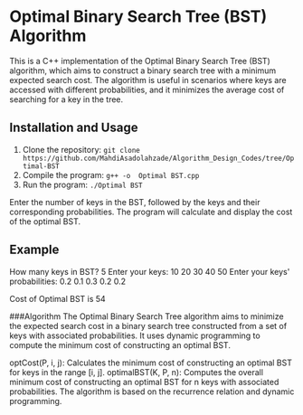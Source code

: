 # Optimal Binary Search Tree (BST) Algorithm

This is a C++ implementation of the Optimal Binary Search Tree (BST) algorithm, which aims to construct a binary search tree with a minimum expected search cost. The algorithm is useful in scenarios where keys are accessed with different probabilities, and it minimizes the average cost of searching for a key in the tree.

## Installation and Usage

1. Clone the repository: `git clone https://github.com/MahdiAsadolahzade/Algorithm_Design_Codes/tree/Optimal-BST`
2. Compile the program: `g++ -o  Optimal BST.cpp`
3. Run the program: `./Optimal BST`

Enter the number of keys in the BST, followed by the keys and their corresponding probabilities. The program will calculate and display the cost of the optimal BST.

## Example


How many keys in BST?
5
Enter your keys:
10 20 30 40 50
Enter your keys' probabilities:
0.2 0.1 0.3 0.2 0.2

Cost of Optimal BST is 54

###Algorithm 
The Optimal Binary Search Tree algorithm aims to minimize the expected search cost in a binary search tree constructed from a set of keys with associated probabilities. It uses dynamic programming to compute the minimum cost of constructing an optimal BST.

optCost(P, i, j): Calculates the minimum cost of constructing an optimal BST for keys in the range [i, j].
optimalBST(K, P, n): Computes the overall minimum cost of constructing an optimal BST for n keys with associated probabilities.
The algorithm is based on the recurrence relation and dynamic programming.
